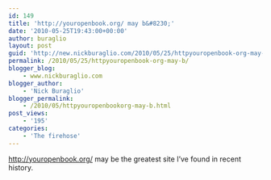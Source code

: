 ```yaml
---
id: 149
title: 'http://youropenbook.org/ may b&#8230;'
date: '2010-05-25T19:43:00+00:00'
author: buraglio
layout: post
guid: 'http://new.nickburaglio.com/2010/05/25/httpyouropenbook-org-may-b/'
permalink: /2010/05/25/httpyouropenbook-org-may-b/
blogger_blog:
    - www.nickburaglio.com
blogger_author:
    - 'Nick Buraglio'
blogger_permalink:
    - /2010/05/httpyouropenbookorg-may-b.html
post_views:
    - '195'
categories:
    - 'The firehose'
---
```


<http://youropenbook.org/> may be the greatest site I’ve found in recent history.